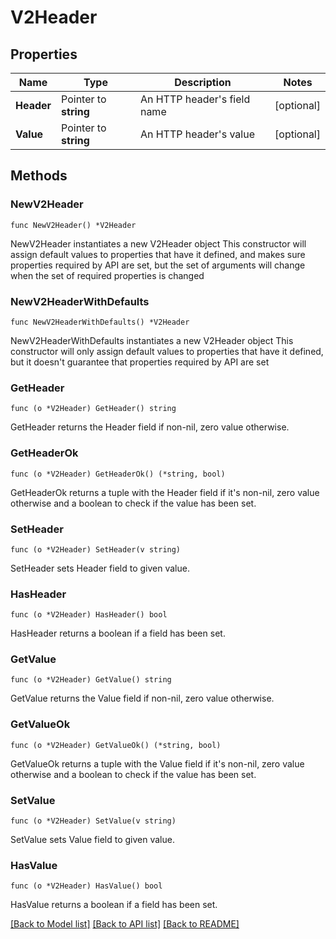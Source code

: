 # V2Header

## Properties

Name | Type | Description | Notes
------------ | ------------- | ------------- | -------------
**Header** | Pointer to **string** | An HTTP header&#39;s field name | [optional] 
**Value** | Pointer to **string** | An HTTP header&#39;s value | [optional] 

## Methods

### NewV2Header

`func NewV2Header() *V2Header`

NewV2Header instantiates a new V2Header object
This constructor will assign default values to properties that have it defined,
and makes sure properties required by API are set, but the set of arguments
will change when the set of required properties is changed

### NewV2HeaderWithDefaults

`func NewV2HeaderWithDefaults() *V2Header`

NewV2HeaderWithDefaults instantiates a new V2Header object
This constructor will only assign default values to properties that have it defined,
but it doesn't guarantee that properties required by API are set

### GetHeader

`func (o *V2Header) GetHeader() string`

GetHeader returns the Header field if non-nil, zero value otherwise.

### GetHeaderOk

`func (o *V2Header) GetHeaderOk() (*string, bool)`

GetHeaderOk returns a tuple with the Header field if it's non-nil, zero value otherwise
and a boolean to check if the value has been set.

### SetHeader

`func (o *V2Header) SetHeader(v string)`

SetHeader sets Header field to given value.

### HasHeader

`func (o *V2Header) HasHeader() bool`

HasHeader returns a boolean if a field has been set.

### GetValue

`func (o *V2Header) GetValue() string`

GetValue returns the Value field if non-nil, zero value otherwise.

### GetValueOk

`func (o *V2Header) GetValueOk() (*string, bool)`

GetValueOk returns a tuple with the Value field if it's non-nil, zero value otherwise
and a boolean to check if the value has been set.

### SetValue

`func (o *V2Header) SetValue(v string)`

SetValue sets Value field to given value.

### HasValue

`func (o *V2Header) HasValue() bool`

HasValue returns a boolean if a field has been set.


[[Back to Model list]](../README.md#documentation-for-models) [[Back to API list]](../README.md#documentation-for-api-endpoints) [[Back to README]](../README.md)


